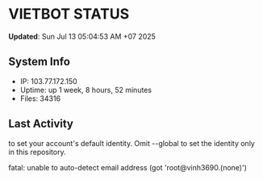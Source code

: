 # VIETBOT STATUS
**Updated**: Sun Jul 13 05:04:53 AM +07 2025

## System Info
- IP: 103.77.172.150
- Uptime: up 1 week, 8 hours, 52 minutes
- Files: 34316

## Last Activity

to set your account's default identity.
Omit --global to set the identity only in this repository.

fatal: unable to auto-detect email address (got 'root@vinh3690.(none)')
